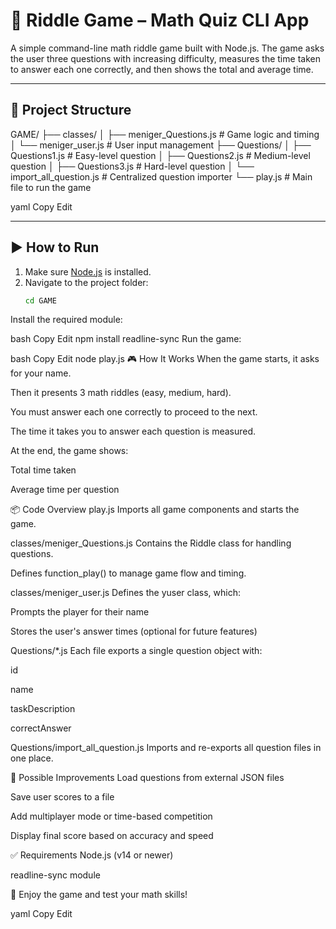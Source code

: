# 🧠 Riddle Game – Math Quiz CLI App

A simple command-line math riddle game built with Node.js. The game asks the user three questions with increasing difficulty, measures the time taken to answer each one correctly, and then shows the total and average time.

---

## 📁 Project Structure

GAME/
├── classes/
│ ├── meniger_Questions.js # Game logic and timing
│ └── meniger_user.js # User input management
├── Questions/
│ ├── Questions1.js # Easy-level question
│ ├── Questions2.js # Medium-level question
│ ├── Questions3.js # Hard-level question
│ └── import_all_question.js # Centralized question importer
└── play.js # Main file to run the game

yaml
Copy
Edit

---

## ▶️ How to Run

1. Make sure [Node.js](https://nodejs.org/) is installed.
2. Navigate to the project folder:
   ```bash
   cd GAME
Install the required module:

bash
Copy
Edit
npm install readline-sync
Run the game:

bash
Copy
Edit
node play.js
🎮 How It Works
When the game starts, it asks for your name.

Then it presents 3 math riddles (easy, medium, hard).

You must answer each one correctly to proceed to the next.

The time it takes you to answer each question is measured.

At the end, the game shows:

Total time taken

Average time per question

📦 Code Overview
play.js
Imports all game components and starts the game.

classes/meniger_Questions.js
Contains the Riddle class for handling questions.

Defines function_play() to manage game flow and timing.

classes/meniger_user.js
Defines the yuser class, which:

Prompts the player for their name

Stores the user's answer times (optional for future features)

Questions/*.js
Each file exports a single question object with:

id

name

taskDescription

correctAnswer

Questions/import_all_question.js
Imports and re-exports all question files in one place.

🚀 Possible Improvements
Load questions from external JSON files

Save user scores to a file

Add multiplayer mode or time-based competition

Display final score based on accuracy and speed

✅ Requirements
Node.js (v14 or newer)

readline-sync module

🎲 Enjoy the game and test your math skills!

yaml
Copy
Edit
